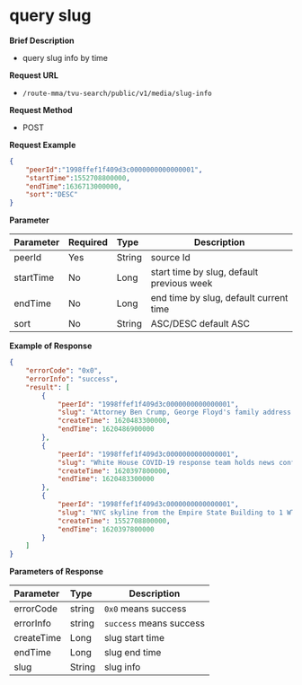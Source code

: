 # query slug


**Brief Description** 

- query slug info by time

**Request URL** 
- `/route-mma/tvu-search/public/v1/media/slug-info`

**Request Method**
- POST 

**Request Example**

```JSON
{
    "peerId":"1998ffef1f409d3c0000000000000001",
    "startTime":1552708800000,
    "endTime":1636713000000,
    "sort":"DESC"
}
```

**Parameter** 

|Parameter|Required|Type|Description|
|:----    |:---|:----- |-----   |
| peerId         | Yes       | String | source Id |
| startTime            | No       | Long | start time by slug, default previous week  |
| endTime            | No       | Long | end time by slug, default  current time |
| sort            | No       | String |ASC/DESC default ASC |

**Example of Response**

```JSON
{
    "errorCode": "0x0",
    "errorInfo": "success",
    "result": [
        {
            "peerId": "1998ffef1f409d3c0000000000000001",
            "slug": "Attorney Ben Crump, George Floyd's family address federal charges against 4 former officers",
            "createTime": 1620483300000,
            "endTime": 1620486900000
        },
        {
            "peerId": "1998ffef1f409d3c0000000000000001",
            "slug": "White House COVID-19 response team holds news conference",
            "createTime": 1620397800000,
            "endTime": 1620483300000
        },
        {
            "peerId": "1998ffef1f409d3c0000000000000001",
            "slug": "NYC skyline from the Empire State Building to 1 WTC",
            "createTime": 1552708800000,
            "endTime": 1620397800000
        }
    ]
}
```


**Parameters of Response** 

|Parameter|Type|Description|
|:-----  |:-----|----- |
|errorCode |string  | `0x0` means success |
|errorInfo |string  | `success` means success|
|createTime |Long  | slug start time |
|endTime |Long  | slug end time |
|slug |String  | slug info |


